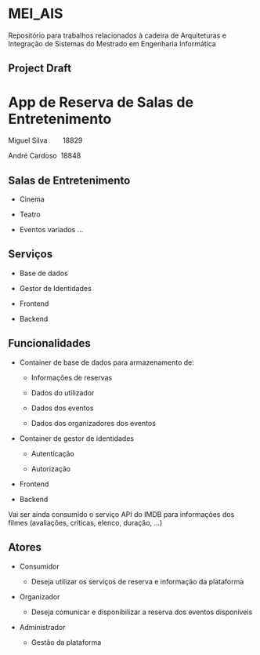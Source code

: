 # MEI_AIS
Repositório para trabalhos relacionados à cadeira de Arquiteturas e Integração de Sistemas do Mestrado em Engenharia Informática

<!-- CHANGELOG:START -->
## Project Draft
# App de Reserva de Salas de Entretenimento

Miguel Silva        18829

André Cardoso  18848

## Salas de Entretenimento

- Cinema

- Teatro

- Eventos variados …

## Serviços

- Base de dados

- Gestor de Identidades

- Frontend

- Backend

## Funcionalidades

- Container de base de dados para armazenamento de:
  
  - Informações de reservas
  
  - Dados do utilizador
  
  - Dados dos eventos
  
  - Dados dos organizadores dos eventos

- Container de gestor de identidades
  
  - Autenticação
  
  - Autorização

- Frontend

- Backend

Vai ser ainda consumido o serviço API do IMDB para informações dos filmes (avaliações, críticas, elenco, duração, …)

## Atores

- Consumidor
  
  - Deseja utilizar os serviços de reserva e informação da plataforma

- Organizador
  
  - Deseja comunicar e disponibilizar a reserva dos eventos disponíveis

- Administrador
  
  - Gestão da plataforma
<!-- CHANGELOG:END -->
